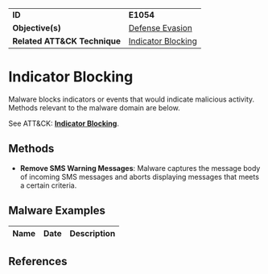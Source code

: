|||
|---------|------------------------|
|**ID**|**E1054**|
|**Objective(s)**|[Defense Evasion](../defense-evasion)|
|**Related ATT&CK Technique**|[Indicator Blocking](https://attack.mitre.org/techniques/T1054/)|

Indicator Blocking
==================
Malware blocks indicators or events that would indicate malicious activity. Methods relevant to the malware domain are below. 

See ATT&CK: [**Indicator Blocking**](https://attack.mitre.org/techniques/T1054/).

Methods
-------
* **Remove SMS Warning Messages**: Malware captures the message body of incoming SMS messages and aborts displaying messages that meets a certain criteria. 

Malware Examples
----------------
|Name|Date|Description|
|-----------------------------|-----------|-----------------------------|

References
----------
